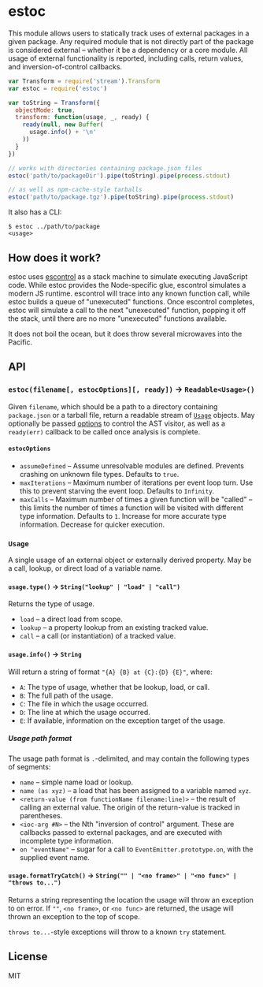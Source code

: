 # estoc

This module allows users to statically track uses of external packages in a
given package. Any required module that is not directly part of the package is
considered external – whether it be a dependency or a core module. All usage of
external functionality is reported, including calls, return values, and
inversion-of-control callbacks.

```javascript
var Transform = require('stream').Transform
var estoc = require('estoc')

var toString = Transform({
  objectMode: true,
  transform: function(usage, _, ready) {
    ready(null, new Buffer(
      usage.info() + '\n'
    ))
  }
})

// works with directories containing package.json files
estoc('path/to/packageDir').pipe(toString).pipe(process.stdout)

// as well as npm-cache-style tarballs
estoc('path/to/package.tgz').pipe(toString).pipe(process.stdout)
```

It also has a CLI:

```shell
$ estoc ../path/to/package
<usage>
```

## How does it work?

estoc uses [escontrol](http://npm.im/escontrol) as a stack machine to simulate
executing JavaScript code. While estoc provides the Node-specific glue,
escontrol simulates a modern JS runtime. escontrol will trace into any known
function call, while estoc builds a queue of "unexecuted" functions. Once
escontrol completes, estoc will simulate a call to the next "unexecuted"
function, popping it off the stack, until there are no more "unexecuted"
functions available.

It does not boil the ocean, but it does throw several microwaves into the
Pacific.

## API

### `estoc(filename[, estocOptions][, ready])` → `Readable<Usage>()`

Given `filename`, which should be a path to a directory containing
`package.json` or a tarball file, return a readable stream of [`Usage`](#usage)
objects. May optionally be passed [options](#estocoptions) to control the AST
visitor, as well as a `ready(err)` callback to be called once analysis is
complete.

#### `estocOptions`

* `assumeDefined` – Assume unresolvable modules are defined. Prevents crashing
on unknown file types. Defaults to `true`.
* `maxIterations` – Maximum number of iterations per event loop turn. Use this to
prevent starving the event loop. Defaults to `Infinity`.
* `maxCalls` – Maximum number of times a given function will be "called" – this limits
the number of times a function will be visited with different type information. Defaults
to `1`. Increase for more accurate type information. Decrease for quicker execution.

### `Usage`

A single usage of an external object or externally derived property. May be a
call, lookup, or direct load of a variable name.

#### `usage.type()` →  `String("lookup" | "load" | "call")`

Returns the type of usage.

* `load` – a direct load from scope.
* `lookup` – a property lookup from an existing tracked value.
* `call` – a call (or instantiation) of a tracked value.

#### `usage.info()` →  `String`

Will return a string of format `"{A} {B} at {C}:{D} {E}"`, where:

* `A`: The type of usage, whether that be lookup, load, or call.
* `B`: The full path of the usage.
* `C`: The file in which the usage occurred.
* `D`: The line at which the usage occurred.
* `E`: If available, information on the exception target of the usage.

##### Usage path format

The usage path format is `.`-delimited, and may contain the following types of segments:

* `name` – simple name load or lookup.
* `name (as xyz)` – a load that has been assigned to a variable named `xyz`.
* `<return-value (from functionName filename:line)>` – the result of calling an external value. The origin of the return-value is tracked in parentheses.
* `<ioc-arg #N>` – the Nth "inversion of control" argument. These are callbacks passed to external packages, and are executed with incomplete type information.
* `on "eventName"` – sugar for a call to `EventEmitter.prototype.on`, with the supplied event name.

#### `usage.formatTryCatch()` →  `String("" | "<no frame>" | "<no func>" | "throws to...")`

Returns a string representing the location the usage will throw an exception to on error.
If `""`, `<no frame>`, or `<no func>` are returned, the usage will thrown an exception to
the top of scope.

`throws to...`-style exceptions will throw to a known `try` statement.

## License

MIT
